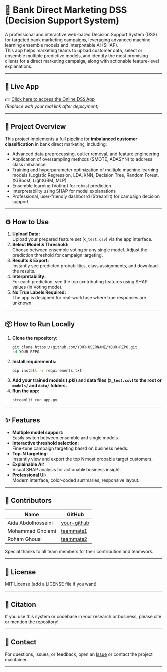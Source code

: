 # 💼 Bank Direct Marketing DSS (Decision Support System)

A professional and interactive web-based Decision Support System (DSS) for targeted bank marketing campaigns, leveraging advanced machine learning ensemble models and interpretable AI (SHAP).  
This app helps marketing teams to upload customer data, select or ensemble multiple predictive models, and identify the most promising clients for a direct marketing campaign, along with actionable feature-level explanations.

---

## 🚀 Live App

👉 [Click here to access the Online DSS App](https://bank-dss-app-h6hv27fvhj29qphnznvk6n.streamlit.app)  
*(Replace with your real link after deployment)*

---

## 📝 Project Overview

This project implements a full pipeline for **imbalanced customer classification** in bank direct marketing, including:
- Advanced data preprocessing, outlier removal, and feature engineering
- Application of oversampling methods (SMOTE, ADASYN) to address class imbalance
- Training and hyperparameter optimization of multiple machine learning models (Logistic Regression, LDA, KNN, Decision Tree, Random Forest, XGBoost, LightGBM, MLP)
- Ensemble learning (Voting) for robust prediction
- Interpretability using SHAP for model explanations
- Professional, user-friendly dashboard (Streamlit) for campaign decision support

---

## ⚙️ How to Use

1. **Upload Data:**  
   Upload your prepared feature set (`X_test.csv`) via the app interface.
2. **Select Model & Threshold:**  
   Choose between ensemble voting or any single model. Adjust the prediction threshold for campaign targeting.
3. **Results & Export:**  
   Instantly see predicted probabilities, class assignments, and download the results.
4. **Interpretability:**  
   For each prediction, see the top contributing features using SHAP values (in Voting mode).
5. **No True Labels Required:**  
   The app is designed for real-world use where true responses are unknown.

---

## 📦 How to Run Locally

1. **Clone the repository:**
    ```bash
    git clone https://github.com/YOUR-USERNAME/YOUR-REPO.git
    cd YOUR-REPO
    ```
2. **Install requirements:**
    ```bash
    pip install -r requirements.txt
    ```
3. **Add your trained models (.pkl) and data files (`X_test.csv`) to the root or `models/` and `data/` folders.**
4. **Run the app:**
    ```bash
    streamlit run app.py
    ```

---

## ✨ Features

- **Multiple model support:**  
  Easily switch between ensemble and single models.
- **Interactive threshold selection:**  
  Fine-tune campaign targeting based on business needs.
- **Top-N targeting:**  
  Instantly view and export the top N most probable target customers.
- **Explainable AI:**  
  Visual SHAP analysis for actionable business insight.
- **Professional UI:**  
  Modern interface, color-coded summaries, responsive layout.

---

## 👥 Contributors

| Name           | GitHub                                      |
|----------------|---------------------------------------------|
| Aida Abdolhosseini      | [your-github](aida.abdolhoseinii@gmail.com)   |
| Mohammad Gholami   | [teammate1](mohammadgholami7380@gmail.com)   |
| Roham Ghousi  | [teammate2](roham.ghousi@gmail.com)   |

Special thanks to all team members for their contribution and teamwork.

---

## 📄 License

MIT License (add a LICENSE file if you want)

---

## 📢 Citation

If you use this system or codebase in your research or business, please cite or mention the repository!

---

## 📨 Contact

For questions, issues, or feedback, open an [Issue](https://github.com/mamadqolami/bank-dss-app/issues) or contact the project maintainer.

---

